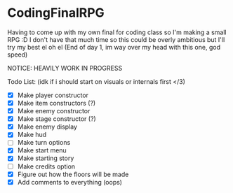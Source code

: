 # CodingFinalRPG
Having to come up with my own final for coding class so I'm making a small RPG :D
I don't have that much time so this could be overly ambitious but I'll try my best el oh el
(End of day 1, im way over my head with this one, god speed)

NOTICE: HEAVILY WORK IN PROGRESS

Todo List:
(idk if i should start on visuals or internals first </3)
- [x] Make player constructor
- [x] Make item constructors (?)
- [x] Make enemy constructor 
- [x] Make stage constructor (?)
- [x] Make enemy display
- [x] Make hud
- [ ] Make turn options
- [x] Make start menu
- [x] Make starting story
- [ ] Make credits option
- [x] Figure out how the floors will be made
- [x] Add comments to everything (oops)
